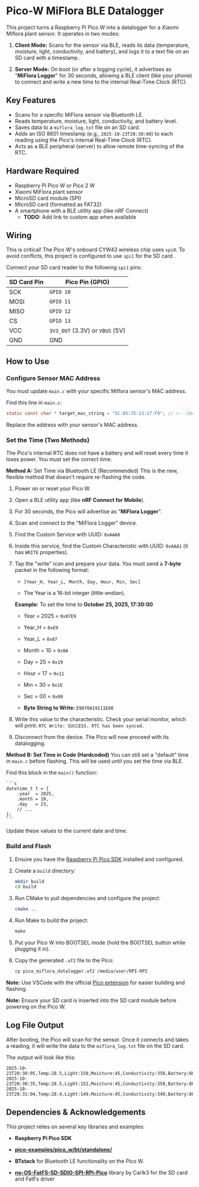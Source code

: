# Pico-W MiFlora BLE Datalogger

This project turns a Raspberry Pi Pico W into a datalogger for a Xiaomi Miflora plant sensor. It operates in two modes:

1. **Client Mode:** Scans for the sensor via BLE, reads its data (temperature, moisture, light, conductivity, and battery), and logs it to a text file on an SD card with a timestamp .

2. **Server Mode:** On boot (or after a logging cycle), it advertises as "**MiFlora Logger**" for 30 seconds, allowing a BLE client (like your phone) to connect and write a new time to the internal Real-Time Clock (RTC).

## Key Features

* Scans for a specific MiFlora sensor via Bluetooth LE.
* Reads temperature, moisture, light, conductivity, and battery level.
* Saves data to a `miflora_log.txt` file on an SD card.
* Adds an ISO 8601 timestamp (e.g., `2025-10-23T20:30:00`) to each reading using the Pico's internal Real-Time Clock (RTC).
* Acts as a BLE peripheral (server) to allow remote time-syncing of the RTC.

## Hardware Required

* Raspberry Pi Pico W or Pico 2 W
* Xiaomi MiFlora plant sensor
* MicroSD card module (SPI)
* MicroSD card (formatted as FAT32)
* A smartphone with a BLE utility app (like nRF Connect)
    - **TODO:** Add link to custom app when available

## Wiring

This is critical! The Pico W's onboard CYW43 wireless chip uses `spi0`. To avoid conflicts, this project is configured to use `spi1` for the SD card .

Connect your SD card reader to the following `spi1` pins:

| SD Card Pin |	Pico Pin (GPIO) |
|-------------|------------------|
| SCK | `GPIO 10` |
| MOSI  | `GPIO 11` |
| MISO | `GPIO 12` |
| CS | `GPIO 13` |
| VCC | `3V3_OUT` (3.3V) or `VBUS` (5V) |
| GND | GND |

## How to Use

### **Configure Sensor MAC Address**

You must update `main.c` with your specific Miflora sensor's MAC address.

Find this line in `main.c`:

```c
static const char * target_mac_string = "5C:85:7E:13:17:F9"; // <-- CHANGE THIS
```

Replace the address with your sensor's MAC address.

### **Set the Time (Two Methods)**

The Pico's internal RTC does not have a battery and will reset every time it loses power. You must set the correct time.

**Method A:** Set Time via Bluetooth LE (Recommended)
This is the new, flexible method that doesn't require re-flashing the code.

1. Power on or reset your Pico W.

2. Open a BLE utility app (like **nRF Connect for Mobile**).

3. For 30 seconds, the Pico will advertise as "**MiFlora Logger**".

4. Scan and connect to the "MiFlora Logger" device.

5. Find the Custom Service with UUID: `0xAAA0`

6. Inside this service, find the Custom Characteristic with UUID: `0xAAA1` (it has `WRITE` properties).

7. Tap the "write" icon and prepare your data. You must send a **7-byte** packet in the following format:

    * `[Year_H, Year_L, Month, Day, Hour, Min, Sec]`

    * The Year is a 16-bit integer (little-endian).

    **Example:** To set the time to **October 25, 2025, 17:30:00**

    * Year = 2025 = `0x07E9`

    * Year_H = `0xE9`

    * Year_L = `0x07`

    * Month = 10 = `0x0A`

    * Day = 25 = `0x19`

    * Hour = 17 = `0x11`

    * Min = 30 = `0x1E`

    * Sec = 00 = `0x00`

    * **Byte String to Write:** `E9070A19111E00`

8. Write this value to the characteristic. Check your serial monitor, which will print: `RTC Write: SUCCESS. RTC has been synced.`

9. Disconnect from the device. The Pico will now proceed with its datalogging.

**Method B: Set Time in Code (Hardcoded)**
You can still set a "default" time in `main.c` before flashing. This will be used until you set the time via BLE.

Find this block in the `main()` function:

    ```c
    datetime_t t = {
        .year  = 2025,
        .month = 10,
        .day   = 23,
        // ...
    };
    ```

Update these values to the current date and time.


### **Build and Flash**

1. Ensure you have the [Raspberry Pi Pico SDK](https://github.com/raspberrypi/pico-sdk) installed and configured.

2. Create a `build` directory:
    ```bash
    mkdir build
    cd build
    ```
3. Run CMake to pull dependencies and configure the project:
    ```bash
    cmake ..
    ```
4. Run Make to build the project:
    ```bash
    make
    ```

5. Put your Pico W into BOOTSEL mode (hold the BOOTSEL button while plugging it in).

6. Copy the generated `.uf2` file to the Pico:
    ```bash
    cp pico_miflora_datalogger.uf2 /media/user/RPI-RP2
    ```

**Note:** Use VSCode with the official [Pico extension](https://marketplace.visualstudio.com/items?itemName=raspberry-pi.raspberry-pi-pico) for easier building and flashing.

**Note:** Ensure your SD card is inserted into the SD card module before powering on the Pico W.

## Log File Output
After booting, the Pico will scan for the sensor. Once it connects and takes a reading, it will write the data to the `miflora_log.txt` file on the SD card.

The output will look like this:
```
2025-10-23T20:30:05,Temp:28.5,Light:150,Moisture:45,Conductivity:350,Battery:88
2025-10-23T20:30:35,Temp:28.5,Light:152,Moisture:45,Conductivity:350,Battery:88
2025-10-23T20:31:04,Temp:28.4,Light:149,Moisture:45,Conductivity:349,Battery:88
```

## Dependencies & Acknowledgements

This project relies on several key libraries and examples:

* **Raspberry Pi Pico SDK**

* [**pico-examples/pico_w/bt/standalone/**](https://github.com/raspberrypi/pico-examples/tree/master/pico_w/bt/standalone)

* **BTstack** for Bluetooth LE functionality on the Pico W.

* [**no-OS-FatFS-SD-SDIO-SPI-RPi-Pico**](https://github.com/carlk3/no-OS-FatFS-SD-SDIO-SPI-RPi-Pico) library by Carlk3 for the SD card and FatFs driver